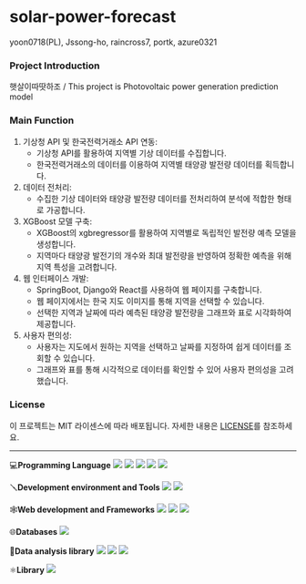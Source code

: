 # solar-power-forecast

yoon0718(PL), Jssong-ho, raincross7, portk, azure0321

### Project Introduction
햇살이따땃하조 / This project is Photovoltaic power generation prediction model

### Main Function
1. 기상청 API 및 한국전력거래소 API 연동:
    - 기상청 API를 활용하여 지역별 기상 데이터를 수집합니다.
    - 한국전력거래소의 데이터를 이용하여 지역별 태양광 발전량 데이터를 획득합니다.
2. 데이터 전처리:
    - 수집한 기상 데이터와 태양광 발전량 데이터를 전처리하여 분석에 적합한 형태로 가공합니다.
3. XGBoost 모델 구축:
    - XGBoost의 xgbregressor를 활용하여 지역별로 독립적인 발전량 예측 모델을 생성합니다.
    - 지역마다 태양광 발전기의 개수와 최대 발전량을 반영하여 정확한 예측을 위해 지역 특성을 고려합니다.
4. 웹 인터페이스 개발:
    - SpringBoot, Django와 React를 사용하여 웹 페이지를 구축합니다.
    - 웹 페이지에서는 한국 지도 이미지를 통해 지역을 선택할 수 있습니다.
    - 선택한 지역과 날짜에 따라 예측된 태양광 발전량을 그래프와 표로 시각화하여 제공합니다.
5. 사용자 편의성:
    - 사용자는 지도에서 원하는 지역을 선택하고 날짜를 지정하여 쉽게 데이터를 조회할 수 있습니다.
    - 그래프와 표를 통해 시각적으로 데이터를 확인할 수 있어 사용자 편의성을 고려했습니다.

### License
이 프로젝트는 MIT 라이센스에 따라 배포됩니다. 자세한 내용은 [LICENSE](LICENSE)를 참조하세요.

---

💻**Programming Language**
<img src="https://img.shields.io/badge/python-3776AB?style=for-the-badge&logo=python&logoColor=white">
<img src="https://img.shields.io/badge/java-007396?style=for-the-badge&logo=openjdk&logoColor=white">
<img src="https://img.shields.io/badge/html5-E34F26?style=for-the-badge&logo=html5&logoColor=white">
<img src="https://img.shields.io/badge/css3-1572B6?style=for-the-badge&logo=css3&logoColor=white">
<img src="https://img.shields.io/badge/javascript-F7DF1E?style=for-the-badge&logo=javascript&logoColor=white">

🪛**Development environment and Tools**
<img src="https://img.shields.io/badge/visualstudiocode-007ACC?style=for-the-badge&logo=visualstudiocode&logoColor=white">
<img src="https://img.shields.io/badge/anaconda-44A833?style=for-the-badge&logo=anaconda&logoColor=white">

🕸️**Web development and Frameworks**
<img src="https://img.shields.io/badge/springboot-6DB33F?style=for-the-badge&logo=springboot&logoColor=white">
<img src="https://img.shields.io/badge/django-092E20?style=for-the-badge&logo=django&logoColor=white">
<img src="https://img.shields.io/badge/react-61DAFB?style=for-the-badge&logo=react&logoColor=white">

🌐**Databases**
<img src="https://img.shields.io/badge/mariadb-003545?style=for-the-badge&logo=mariadb&logoColor=white">

🔢**Data analysis library**
<img src="https://img.shields.io/badge/scikitlearn-F7931E?style=for-the-badge&logo=scikitlearn&logoColor=white">
<img src="https://img.shields.io/badge/tensorflow-FF6F00?style=for-the-badge&logo=tensorflow&logoColor=white">
<img src="https://img.shields.io/badge/keras-D00000?style=for-the-badge&logo=keras&logoColor=white">

⚛️**Library**
<img src="https://img.shields.io/badge/chartdotjs-FF6384?style=for-the-badge&logo=chartdotjs&logoColor=white">
